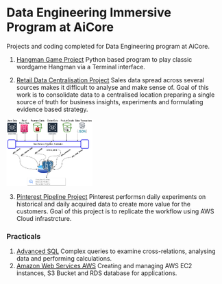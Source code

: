 # Data Engineering Immersive Program at AiCore
Projects and coding completed for Data Engineering program at AiCore.

1. [Hangman Game Project](./HangmanProject/)
Python based program to play classic wordgame Hangman via a Terminal interface.

2. [Retail Data Centralisation Project](./DataCentralisationProject/)
Sales data spread across several sources makes it difficult to analyse and make sense of.
Goal of this work is to consolidate data to a centralised location preparing a single source of truth
for business insights, experiments and formulating evidence based strategy.

<img src="DataCentralisationProject/_docs/data_processing_pipeline.png" width="200" style="text-align=center;">

3. [Pinterest Pipeline Project](./PinterestPipeline/)
Pinterest performsn daily experiments on historical and daily acquired data to create more value for the customers. Goal of this project is to replicate the workflow using AWS Cloud infrastrcture.

### Practicals
1. [Advanced SQL](./AdvancedSQL/)
Complex queries to examine cross-relations, analysing data and performing calculations.
2. [Amazon Web Services AWS](./Aws/)
Creating and managing AWS EC2 instances, S3 Bucket and RDS database for applications.
